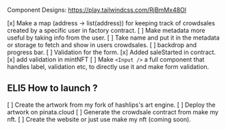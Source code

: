 Component Designs: https://play.tailwindcss.com/RjBmMx48Ol

[x] Make a map (address -> list(address)) for keeping track of crowdsales created by a specific user in factory contract.
[ ] Make metadata more useful by taking info from the user.
[ ] Take name and put it in the metadata or storage to fetch and show in users crowdsales.
[ ] backdrop and progress bar.
[ ] Validation for the form.
[x] Added saleStarted in contract.
[x] add validation in mintNFT
[ ] Make `<Input />` a full component that handles label, validation etc, to directly use it and make form validation.

## ELI5 How to launch ?

[ ] Create the artwork from my fork of hashlips's art engine.
[ ] Deploy the artwork on pinata.cloud
[ ] Generate the crowdsale contract from make my nft.
[ ] Create the website or just use make my nft (coming soon).
